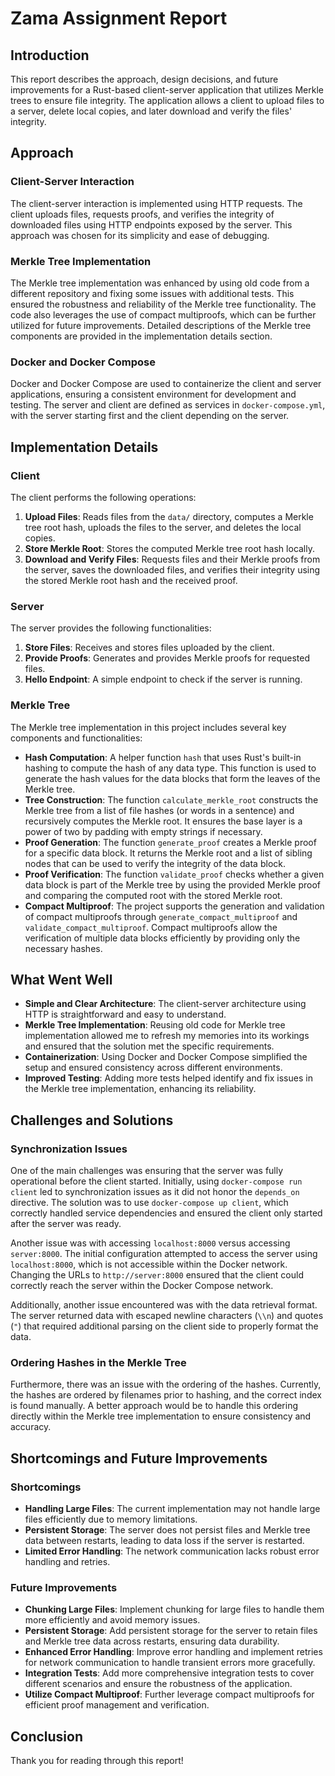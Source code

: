# Zama Assignment Report

## Introduction

This report describes the approach, design decisions, and future improvements for a Rust-based client-server application that utilizes Merkle trees to ensure file integrity. The application allows a client to upload files to a server, delete local copies, and later download and verify the files' integrity.

## Approach

### Client-Server Interaction

The client-server interaction is implemented using HTTP requests. The client uploads files, requests proofs, and verifies the integrity of downloaded files using HTTP endpoints exposed by the server. This approach was chosen for its simplicity and ease of debugging.

### Merkle Tree Implementation

The Merkle tree implementation was enhanced by using old code from a different repository and fixing some issues with additional tests. This ensured the robustness and reliability of the Merkle tree functionality. The code also leverages the use of compact multiproofs, which can be further utilized for future improvements. Detailed descriptions of the Merkle tree components are provided in the implementation details section.

### Docker and Docker Compose

Docker and Docker Compose are used to containerize the client and server applications, ensuring a consistent environment for development and testing. The server and client are defined as services in `docker-compose.yml`, with the server starting first and the client depending on the server.

## Implementation Details

### Client

The client performs the following operations:
1. **Upload Files**: Reads files from the `data/` directory, computes a Merkle tree root hash, uploads the files to the server, and deletes the local copies.
2. **Store Merkle Root**: Stores the computed Merkle tree root hash locally.
3. **Download and Verify Files**: Requests files and their Merkle proofs from the server, saves the downloaded files, and verifies their integrity using the stored Merkle root hash and the received proof.

### Server

The server provides the following functionalities:
1. **Store Files**: Receives and stores files uploaded by the client.
2. **Provide Proofs**: Generates and provides Merkle proofs for requested files.
3. **Hello Endpoint**: A simple endpoint to check if the server is running.

### Merkle Tree

The Merkle tree implementation in this project includes several key components and functionalities:

- **Hash Computation**: A helper function `hash` that uses Rust's built-in hashing to compute the hash of any data type. This function is used to generate the hash values for the data blocks that form the leaves of the Merkle tree.
- **Tree Construction**: The function `calculate_merkle_root` constructs the Merkle tree from a list of file hashes (or words in a sentence) and recursively computes the Merkle root. It ensures the base layer is a power of two by padding with empty strings if necessary.
- **Proof Generation**: The function `generate_proof` creates a Merkle proof for a specific data block. It returns the Merkle root and a list of sibling nodes that can be used to verify the integrity of the data block.
- **Proof Verification**: The function `validate_proof` checks whether a given data block is part of the Merkle tree by using the provided Merkle proof and comparing the computed root with the stored Merkle root.
- **Compact Multiproof**: The project supports the generation and validation of compact multiproofs through `generate_compact_multiproof` and `validate_compact_multiproof`. Compact multiproofs allow the verification of multiple data blocks efficiently by providing only the necessary hashes.

## What Went Well

- **Simple and Clear Architecture**: The client-server architecture using HTTP is straightforward and easy to understand.
- **Merkle Tree Implementation**: Reusing old code for Merkle tree implementation allowed me to refresh my memories into its workings and ensured that the solution met the specific requirements.
- **Containerization**: Using Docker and Docker Compose simplified the setup and ensured consistency across different environments.
- **Improved Testing**: Adding more tests helped identify and fix issues in the Merkle tree implementation, enhancing its reliability.

## Challenges and Solutions

### Synchronization Issues

One of the main challenges was ensuring that the server was fully operational before the client started. Initially, using `docker-compose run client` led to synchronization issues as it did not honor the `depends_on` directive. The solution was to use `docker-compose up client`, which correctly handled service dependencies and ensured the client only started after the server was ready.

Another issue was with accessing `localhost:8000` versus accessing `server:8000`. The initial configuration attempted to access the server using `localhost:8000`, which is not accessible within the Docker network. Changing the URLs to `http://server:8000` ensured that the client could correctly reach the server within the Docker Compose network.

Additionally, another issue encountered was with the data retrieval format. The server returned data with escaped newline characters (`\\n`) and quotes (`"`) that required additional parsing on the client side to properly format the data.

### Ordering Hashes in the Merkle Tree

Furthermore, there was an issue with the ordering of the hashes. Currently, the hashes are ordered by filenames prior to hashing, and the correct index is found manually. A better approach would be to handle this ordering directly within the Merkle tree implementation to ensure consistency and accuracy.

## Shortcomings and Future Improvements

### Shortcomings

- **Handling Large Files**: The current implementation may not handle large files efficiently due to memory limitations.
- **Persistent Storage**: The server does not persist files and Merkle tree data between restarts, leading to data loss if the server is restarted.
- **Limited Error Handling**: The network communication lacks robust error handling and retries.

### Future Improvements

- **Chunking Large Files**: Implement chunking for large files to handle them more efficiently and avoid memory issues.
- **Persistent Storage**: Add persistent storage for the server to retain files and Merkle tree data across restarts, ensuring data durability.
- **Enhanced Error Handling**: Improve error handling and implement retries for network communication to handle transient errors more gracefully.
- **Integration Tests**: Add more comprehensive integration tests to cover different scenarios and ensure the robustness of the application.
- **Utilize Compact Multiproof**: Further leverage compact multiproofs for efficient proof management and verification.

## Conclusion

Thank you for reading through this report!

